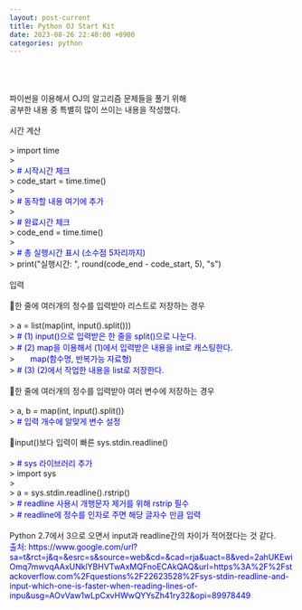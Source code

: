 ```yaml
---
layout: post-current
title: Python OJ Start Kit
date: 2023-08-26 22:40:00 +0900
categories: python
---
```

<div class="post-d-none"><br><br><br></div>
파이썬을 이용해서 OJ의 알고리즘 문제들을 풀기 위해<br>
공부한 내용 중 특별히 많이 쓰이는 내용을 작성했다.<br>
<br>
<div class="post-chapter">시간 계산</div><br>
<div class="post-code">
    > import time <br>
    > <br>
    > <span style="color: blue;"># 시작시간 체크</span><br>
    > code_start = time.time() <br>
    > <br>
    > <span style="color: blue;"># 동작할 내용 여기에 추가</span><br>
    > <br>
    > <span style="color: blue;"># 완료시간 체크</span><br>
    > code_end = time.time()<br>
    > <br>
    > <span style="color: blue;"># 총 실행시간 표시 (소수점 5자리까지)</span><br>
    > print("실행시간: ", round(code_end - code_start, 5), "s")
</div>
<br>
<div class="post-chapter">입력</div><br>
🔸한 줄에 여러개의 정수를 입력받아 리스트로 저장하는 경우<br>
<br>
<div class="post-code">
    > a = list(map(int, input().split()))<br>
    > <span style="color: blue;"># (1) input()으로 입력받은 한 줄을 split()으로 나눈다.</span><br>
    > <span style="color: blue;"># (2) map을 이용해서 (1)에서 입력받은 내용을 int로 캐스팅한다.</span><br>
    > &nbsp;&nbsp;&nbsp;&nbsp;&nbsp;&nbsp;<span style="color: blue;">map(함수명, 반복가능 자료형)</span><br>
    > <span style="color: blue;"># (3) (2)에서 작업한 내용을 list로 저장한다.</span>
</div>
<br>
🔸한 줄에 여러개의 정수를 입력받아 여러 변수에 저장하는 경우<br>
<br>
<div class="post-code">
    > a, b = map(int, input().split())<br>
    > <span style="color: blue;"># 입력 개수에 알맞게 변수 설정</span><br>
</div>
<br>
🔸input()보다 입력이 빠른 sys.stdin.readline()<br>
<br>
<div class="post-code">
    > <span style="color: blue;"># sys 라이브러리 추가</span><br>
    > import sys<br>
    > <br>
    > a = sys.stdin.readline().rstrip()<br>
    > <span style="color: blue;"># readline 사용시 개행문자 제거를 위해 rstrip 필수</span><br>
    > <span style="color: blue;"># readline에 정수를 인자로 주면 해당 글자수 만큼 입력</span><br>
</div>
<br>
Python 2.7에서 3으로 오면서 input과 readline간의 차이가 적어졌다는 것 같다.<br>
<span class="post-overegg" style="color: blue; border: 0;">출처: https://www.google.com/url?sa=t&rct=j&q=&esrc=s&source=web&cd=&cad=rja&uact=8&ved=2ahUKEwiOmq7mwvqAAxUNklYBHVTwAxMQFnoECAkQAQ&url=https%3A%2F%2Fstackoverflow.com%2Fquestions%2F22623528%2Fsys-stdin-readline-and-input-which-one-is-faster-when-reading-lines-of-inpu&usg=AOvVaw1wLpCxvHWwQYYsZh41ry32&opi=89978449</span>
